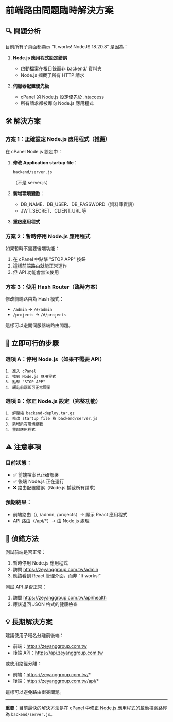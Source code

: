 # 前端路由問題臨時解決方案

## 🔍 問題分析

目前所有子頁面都顯示 "It works! NodeJS 18.20.8" 是因為：

1. **Node.js 應用程式設定錯誤**
   - 啟動檔案在根目錄而非 backend/ 資料夾
   - Node.js 攔截了所有 HTTP 請求

2. **伺服器配置優先級**
   - cPanel 的 Node.js 設定優先於 .htaccess
   - 所有請求都被導向 Node.js 應用程式

## 🛠️ 解決方案

### 方案 1：正確設定 Node.js 應用程式（推薦）

在 cPanel Node.js 設定中：

1. **修改 Application startup file**：
   ```
   backend/server.js
   ```
   （不是 server.js）

2. **新增環境變數**：
   - DB_NAME、DB_USER、DB_PASSWORD（資料庫資訊）
   - JWT_SECRET、CLIENT_URL 等

3. **重啟應用程式**

### 方案 2：暫時停用 Node.js 應用程式

如果暫時不需要後端功能：

1. 在 cPanel 中點擊 "STOP APP" 按鈕
2. 這樣前端路由就能正常運作
3. 但 API 功能會無法使用

### 方案 3：使用 Hash Router（臨時方案）

修改前端路由為 Hash 模式：
- `/admin` → `/#/admin`
- `/projects` → `/#/projects`

這樣可以避開伺服器端路由問題。

## 📝 立即可行的步驟

### 選項 A：停用 Node.js（如果不需要 API）
```
1. 進入 cPanel
2. 找到 Node.js 應用程式
3. 點擊 "STOP APP"
4. 網站前端即可正常顯示
```

### 選項 B：修正 Node.js 設定（完整功能）
```
1. 解壓縮 backend-deploy.tar.gz
2. 修改 startup file 為 backend/server.js
3. 新增所有環境變數
4. 重啟應用程式
```

## ⚠️ 注意事項

### 目前狀態：
- ✅ 前端檔案已正確部署
- ✅ 後端 Node.js 正在運行
- ❌ 路由配置錯誤（Node.js 攔截所有請求）

### 預期結果：
- 前端路由（/, /admin, /projects）→ 顯示 React 應用程式
- API 路由（/api/*）→ 由 Node.js 處理

## 🔧 偵錯方法

測試前端是否正常：
1. 暫時停用 Node.js 應用程式
2. 訪問 https://zeyanggroup.com.tw/admin
3. 應該看到 React 管理介面，而非 "It works!"

測試 API 是否正常：
1. 訪問 https://zeyanggroup.com.tw/api/health
2. 應該返回 JSON 格式的健康檢查

## 💡 長期解決方案

建議使用子域名分離前後端：
- 前端：https://zeyanggroup.com.tw
- 後端 API：https://api.zeyanggroup.com.tw

或使用路徑分離：
- 前端：https://zeyanggroup.com.tw/*
- 後端：https://zeyanggroup.com.tw/api/*

這樣可以避免路由衝突問題。

---

**重要**：目前最快的解決方法是在 cPanel 中修正 Node.js 應用程式的啟動檔案路徑為 `backend/server.js`。